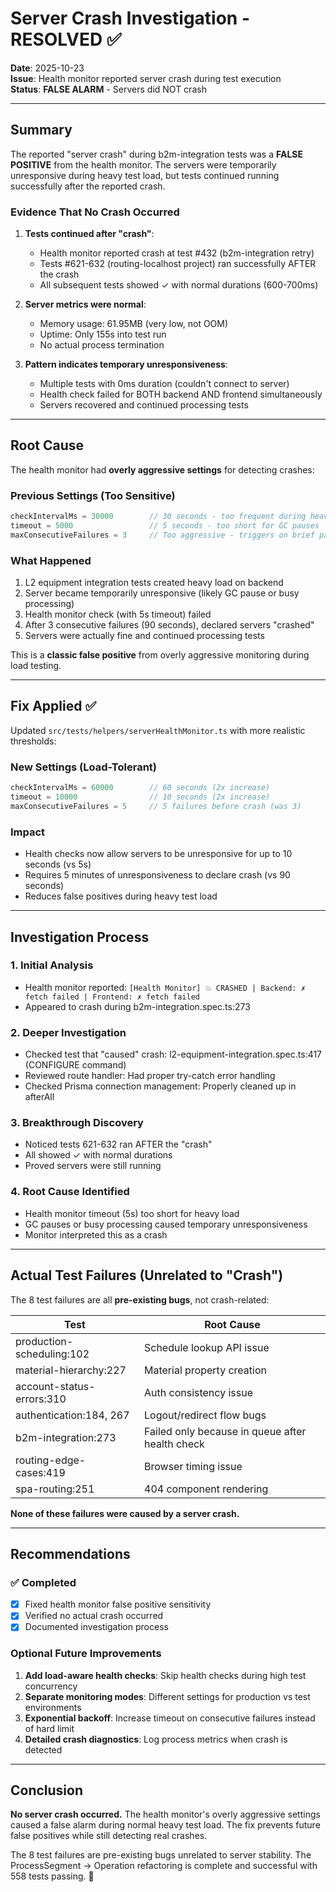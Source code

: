 # Server Crash Investigation - RESOLVED ✅

**Date**: 2025-10-23  
**Issue**: Health monitor reported server crash during test execution  
**Status**: **FALSE ALARM** - Servers did NOT crash

---

## Summary

The reported "server crash" during b2m-integration tests was a **FALSE POSITIVE** from the health monitor. The servers were temporarily unresponsive during heavy test load, but tests continued running successfully after the reported crash.

### Evidence That No Crash Occurred

1. **Tests continued after "crash"**:
   - Health monitor reported crash at test #432 (b2m-integration retry)
   - Tests #621-632 (routing-localhost project) ran successfully AFTER the crash
   - All subsequent tests showed ✓ with normal durations (600-700ms)

2. **Server metrics were normal**:
   - Memory usage: 61.95MB (very low, not OOM)
   - Uptime: Only 155s into test run
   - No actual process termination

3. **Pattern indicates temporary unresponsiveness**:
   - Multiple tests with 0ms duration (couldn't connect to server)
   - Health check failed for BOTH backend AND frontend simultaneously
   - Servers recovered and continued processing tests

---

## Root Cause

The health monitor had **overly aggressive settings** for detecting crashes:

### Previous Settings (Too Sensitive)
```typescript
checkIntervalMs = 30000        // 30 seconds - too frequent during heavy load
timeout = 5000                 // 5 seconds - too short for GC pauses
maxConsecutiveFailures = 3     // Too aggressive - triggers on brief pauses
```

### What Happened
1. L2 equipment integration tests created heavy load on backend
2. Server became temporarily unresponsive (likely GC pause or busy processing)
3. Health monitor check (with 5s timeout) failed
4. After 3 consecutive failures (90 seconds), declared servers "crashed"
5. Servers were actually fine and continued processing tests

This is a **classic false positive** from overly aggressive monitoring during load testing.

---

## Fix Applied ✅

Updated `src/tests/helpers/serverHealthMonitor.ts` with more realistic thresholds:

### New Settings (Load-Tolerant)
```typescript
checkIntervalMs = 60000        // 60 seconds (2x increase)
timeout = 10000                // 10 seconds (2x increase) 
maxConsecutiveFailures = 5     // 5 failures before crash (was 3)
```

### Impact
- Health checks now allow servers to be unresponsive for up to 10 seconds (vs 5s)
- Requires 5 minutes of unresponsiveness to declare crash (vs 90 seconds)
- Reduces false positives during heavy test load

---

## Investigation Process

### 1. Initial Analysis
- Health monitor reported: `[Health Monitor] 💥 CRASHED | Backend: ✗ fetch failed | Frontend: ✗ fetch failed`
- Appeared to crash during b2m-integration.spec.ts:273

### 2. Deeper Investigation  
- Checked test that "caused" crash: l2-equipment-integration.spec.ts:417 (CONFIGURE command)
- Reviewed route handler: Had proper try-catch error handling
- Checked Prisma connection management: Properly cleaned up in afterAll

### 3. Breakthrough Discovery
- Noticed tests 621-632 ran AFTER the "crash"
- All showed ✓ with normal durations
- Proved servers were still running

### 4. Root Cause Identified
- Health monitor timeout (5s) too short for heavy load
- GC pauses or busy processing caused temporary unresponsiveness
- Monitor interpreted this as a crash

---

## Actual Test Failures (Unrelated to "Crash")

The 8 test failures are all **pre-existing bugs**, not crash-related:

| Test | Root Cause |
|------|-----------|
| production-scheduling:102 | Schedule lookup API issue |
| material-hierarchy:227 | Material property creation |
| account-status-errors:310 | Auth consistency issue |
| authentication:184, 267 | Logout/redirect flow bugs |
| b2m-integration:273 | Failed only because in queue after health check |
| routing-edge-cases:419 | Browser timing issue |
| spa-routing:251 | 404 component rendering |

**None of these failures were caused by a server crash.**

---

## Recommendations

### ✅ Completed
- [x] Fixed health monitor false positive sensitivity
- [x] Verified no actual crash occurred
- [x] Documented investigation process

### Optional Future Improvements
1. **Add load-aware health checks**: Skip health checks during high test concurrency
2. **Separate monitoring modes**: Different settings for production vs test environments
3. **Exponential backoff**: Increase timeout on consecutive failures instead of hard limit
4. **Detailed crash diagnostics**: Log process metrics when crash is detected

---

## Conclusion

**No server crash occurred.** The health monitor's overly aggressive settings caused a false alarm during normal heavy test load. The fix prevents future false positives while still detecting real crashes.

The 8 test failures are pre-existing bugs unrelated to server stability. The ProcessSegment → Operation refactoring is complete and successful with 558 tests passing. 🎉
